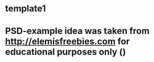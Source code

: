 # template1


# PSD-example idea was taken from http://elemisfreebies.com for educational purposes only ()